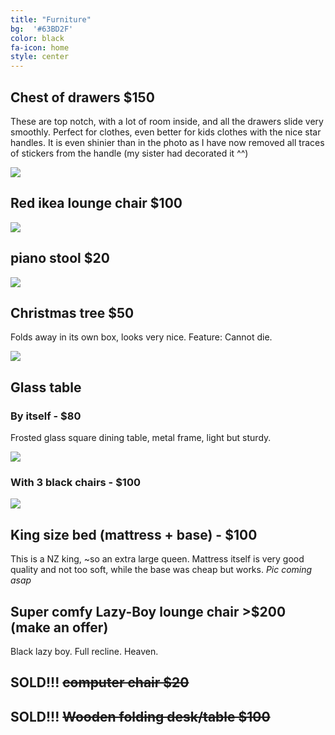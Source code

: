 ```yaml
---
title: "Furniture"
bg:  '#63BD2F'
color: black
fa-icon: home
style: center
---
```


## Chest of drawers $150

These are top notch, with a lot of room inside, and all the drawers slide very smoothly. Perfect for clothes, even better for kids clothes with the nice star handles. It is even shinier than in the photo as I have now removed all traces of stickers from the handle (my sister had decorated it ^^) 

![](https://raw.githubusercontent.com/zoevanhavre/VGS/gh-pages/img/IMG_20160520_111802-01.jpeg)

## Red ikea lounge chair $100
![](https://raw.githubusercontent.com/zoevanhavre/VGS/gh-pages/img/IMG_20160520_140727-01.jpeg)

## piano stool $20

![](https://raw.githubusercontent.com/zoevanhavre/VGS/gh-pages/img/IMG_20160619_161853-01.jpg)

## Christmas tree $50
Folds away in its own box, looks very nice. Feature: Cannot die.

![](https://raw.githubusercontent.com/zoevanhavre/VGS/gh-pages/img/IMG_20141201_234041-01-01.jpeg)

## Glass table
### By itself - $80

Frosted glass square dining table, metal frame, light but sturdy.

![](https://raw.githubusercontent.com/zoevanhavre/VGS/gh-pages/img/IMG_9544.jpg)

### With 3 black chairs - $100

![](https://raw.githubusercontent.com/zoevanhavre/VGS/gh-pages/img/IMG_20160619_161554-01.jpg)


## King size bed (mattress + base) - $100  
 This is a NZ king, ~so an extra large queen. Mattress itself is very good quality and not too soft, while the base was cheap but works.
*Pic coming asap*

## Super comfy Lazy-Boy lounge chair >$200 (make an offer)
Black lazy boy. Full recline. Heaven. 


## SOLD!!! ~~computer chair $20~~
<!--![](https://raw.githubusercontent.com/zoevanhavre/VGS/gh-pages/img/IMG_20160619_161352-01.jpg)-->


## SOLD!!! ~~Wooden folding desk/table $100~~ 

<!--![](https://raw.githubusercontent.com/zoevanhavre/VGS/gh-pages/img/IMG_20160619_163415-01.jpg)-->

